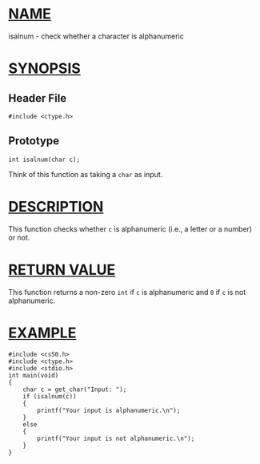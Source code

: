# [NAME](#name)

isalnum - check whether a character is alphanumeric

# [SYNOPSIS](#synopsis)

## Header File

    #include <ctype.h>

## Prototype

    int isalnum(char c);

Think of this function as taking a `char` as input.

# [DESCRIPTION](#description)

This function checks whether `c` is alphanumeric (i.e., a letter or a number) or not.

# [RETURN VALUE](#return-value)

This function returns a non-zero `int` if `c` is alphanumeric and `0` if `c` is not alphanumeric.

# [EXAMPLE](#example)

    #include <cs50.h>
    #include <ctype.h>
    #include <stdio.h>
    int main(void)
    {
        char c = get_char("Input: ");
        if (isalnum(c))
        {
            printf("Your input is alphanumeric.\n");
        }
        else
        {
            printf("Your input is not alphanumeric.\n");
        }
    }

